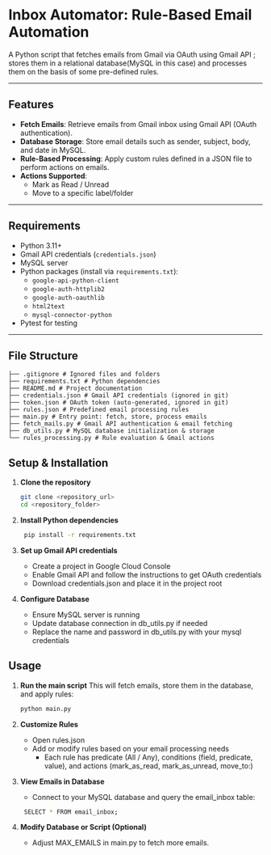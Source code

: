 # Inbox Automator: Rule-Based Email Automation
A Python script that fetches emails from Gmail via OAuth using Gmail API ; stores them in a relational database(MySQL in this case) and processes them on the basis of some pre-defined rules.

---

## Features

- **Fetch Emails**: Retrieve emails from Gmail inbox using Gmail API (OAuth authentication).  
- **Database Storage**: Store email details such as sender, subject, body, and date in MySQL.  
- **Rule-Based Processing**: Apply custom rules defined in a JSON file to perform actions on emails.  
- **Actions Supported**:
  - Mark as Read / Unread
  - Move to a specific label/folder

---

## Requirements

- Python 3.11+
- Gmail API credentials (`credentials.json`)
- MySQL server
- Python packages (install via `requirements.txt`):
  - `google-api-python-client`
  - `google-auth-httplib2`
  - `google-auth-oauthlib`
  - `html2text`
  - `mysql-connector-python`
- Pytest for testing

---

## File Structure

```
├── .gitignore # Ignored files and folders
├── requirements.txt # Python dependencies
├── README.md # Project documentation
├── credentials.json # Gmail API credentials (ignored in git)
├── token.json # OAuth token (auto-generated, ignored in git)
├── rules.json # Predefined email processing rules
├── main.py # Entry point: fetch, store, process emails
├── fetch_mails.py # Gmail API authentication & email fetching
├── db_utils.py # MySQL database initialization & storage
└── rules_processing.py # Rule evaluation & Gmail actions
```

## Setup & Installation

1. **Clone the repository**  
   ```bash
   git clone <repository_url>
   cd <repository_folder>

2. **Install Python dependencies**
   ```bash
    pip install -r requirements.txt

3. **Set up Gmail API credentials**
   - Create a project in Google Cloud Console
   - Enable Gmail API and follow the instructions to get OAuth credentials
   - Download credentials.json and place it in the project root

4. **Configure Database**
   - Ensure MySQL server is running
   - Update database connection in db_utils.py if needed
   - Replace the name and password in db_utils.py with your mysql credentials

## Usage
1. **Run the main script**
   This will fetch emails, store them in the database, and apply rules:
   ```bash
   python main.py

2. **Customize Rules**
   - Open rules.json
   - Add or modify rules based on your email processing needs
      - Each rule has predicate (All / Any), conditions (field, predicate, value), and actions (mark_as_read, mark_as_unread, move_to:<Label>)

3. **View Emails in Database**
    - Connect to your MySQL database and query the email_inbox table:
    ```bash
     SELECT * FROM email_inbox;


4. **Modify Database or Script (Optional)**
    - Adjust MAX_EMAILS in main.py to fetch more emails.